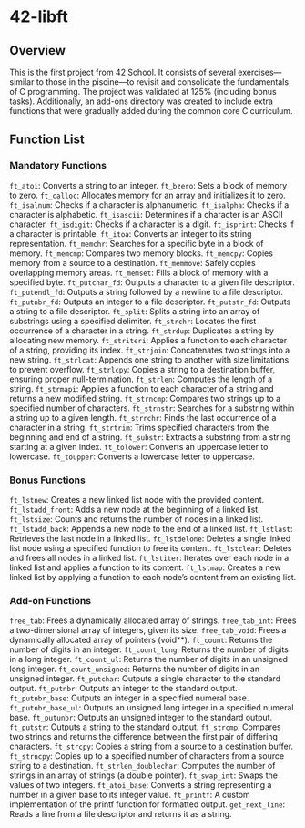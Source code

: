 # 42-libft

## Overview
This is the first project from 42 School. It consists of several exercises—similar to those in the piscine—to revisit and consolidate the fundamentals of C programming. The project was validated at 125% (including bonus tasks).
Additionally, an add-ons directory was created to include extra functions that were gradually added during the common core C curriculum.

## Function List

### Mandatory Functions
`ft_atoi`: Converts a string to an integer.
`ft_bzero`: Sets a block of memory to zero.
`ft_calloc`: Allocates memory for an array and initializes it to zero.
`ft_isalnum`: Checks if a character is alphanumeric.
`ft_isalpha`: Checks if a character is alphabetic.
`ft_isascii`: Determines if a character is an ASCII character.
`ft_isdigit`: Checks if a character is a digit.
`ft_isprint`: Checks if a character is printable.
`ft_itoa`: Converts an integer to its string representation.
`ft_memchr`: Searches for a specific byte in a block of memory.
`ft_memcmp`: Compares two memory blocks.
`ft_memcpy`: Copies memory from a source to a destination.
`ft_memmove`: Safely copies overlapping memory areas.
`ft_memset`: Fills a block of memory with a specified byte.
`ft_putchar_fd`: Outputs a character to a given file descriptor.
`ft_putendl_fd`: Outputs a string followed by a newline to a file descriptor.
`ft_putnbr_fd`: Outputs an integer to a file descriptor.
`ft_putstr_fd`: Outputs a string to a file descriptor.
`ft_split`: Splits a string into an array of substrings using a specified delimiter.
`ft_strchr`: Locates the first occurrence of a character in a string.
`ft_strdup`: Duplicates a string by allocating new memory.
`ft_striteri`: Applies a function to each character of a string, providing its index.
`ft_strjoin`: Concatenates two strings into a new string.
`ft_strlcat`: Appends one string to another with size limitations to prevent overflow.
`ft_strlcpy`: Copies a string to a destination buffer, ensuring proper null-termination.
`ft_strlen`: Computes the length of a string.
`ft_strmapi`: Applies a function to each character of a string and returns a new modified string.
`ft_strncmp`: Compares two strings up to a specified number of characters.
`ft_strnstr`: Searches for a substring within a string up to a given length.
`ft_strrchr`: Finds the last occurrence of a character in a string.
`ft_strtrim`: Trims specified characters from the beginning and end of a string.
`ft_substr`: Extracts a substring from a string starting at a given index.
`ft_tolower`: Converts an uppercase letter to lowercase.
`ft_toupper`: Converts a lowercase letter to uppercase.

### Bonus Functions
`ft_lstnew`: Creates a new linked list node with the provided content.
`ft_lstadd_front`: Adds a new node at the beginning of a linked list.
`ft_lstsize`: Counts and returns the number of nodes in a linked list.
`ft_lstadd_back`: Appends a new node to the end of a linked list.
`ft_lstlast`: Retrieves the last node in a linked list.
`ft_lstdelone`: Deletes a single linked list node using a specified function to free its content.
`ft_lstclear`: Deletes and frees all nodes in a linked list.
`ft_lstiter`: Iterates over each node in a linked list and applies a function to its content.
`ft_lstmap`: Creates a new linked list by applying a function to each node’s content from an existing list.

### Add-on Functions
`free_tab`: Frees a dynamically allocated array of strings.
`free_tab_int`: Frees a two-dimensional array of integers, given its size.
`free_tab_void`: Frees a dynamically allocated array of pointers (void**).
`ft_count`: Returns the number of digits in an integer.
`ft_count_long`: Returns the number of digits in a long integer.
`ft_count_ul`: Returns the number of digits in an unsigned long integer.
`ft_count_unsigned`: Returns the number of digits in an unsigned integer.
`ft_putchar`: Outputs a single character to the standard output.
`ft_putnbr`: Outputs an integer to the standard output.
`ft_putnbr_base`: Outputs an integer in a specified numeral base.
`ft_putnbr_base_ul`: Outputs an unsigned long integer in a specified numeral base.
`ft_putunbr`: Outputs an unsigned integer to the standard output.
`ft_putstr`: Outputs a string to the standard output.
`ft_strcmp`: Compares two strings and returns the difference between the first pair of differing characters.
`ft_strcpy`: Copies a string from a source to a destination buffer.
`ft_strncpy`: Copies up to a specified number of characters from a source string to a destination.
`ft_strlen_doublechar`: Computes the number of strings in an array of strings (a double pointer).
`ft_swap_int`: Swaps the values of two integers.
`ft_atoi_base`: Converts a string representing a number in a given base to its integer value.
`ft_printf`: A custom implementation of the printf function for formatted output.
`get_next_line`: Reads a line from a file descriptor and returns it as a string.
